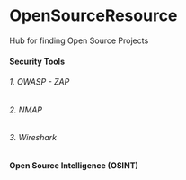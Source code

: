 # OpenSourceResource
Hub for finding Open Source Projects

#### Security Tools

###### 1. OWASP - ZAP

###### 2. NMAP

###### 3. Wireshark


#### Open Source Intelligence (OSINT)
